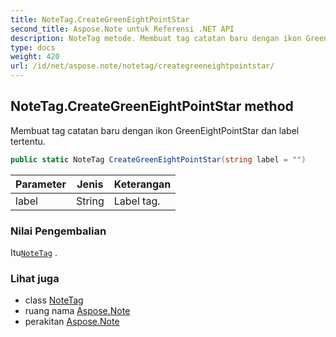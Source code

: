 ```yaml
---
title: NoteTag.CreateGreenEightPointStar
second_title: Aspose.Note untuk Referensi .NET API
description: NoteTag metode. Membuat tag catatan baru dengan ikon GreenEightPointStar dan label tertentu.
type: docs
weight: 420
url: /id/net/aspose.note/notetag/creategreeneightpointstar/
---
```

## NoteTag.CreateGreenEightPointStar method

Membuat tag catatan baru dengan ikon GreenEightPointStar dan label tertentu.

```csharp
public static NoteTag CreateGreenEightPointStar(string label = "")
```

| Parameter | Jenis | Keterangan |
| --- | --- | --- |
| label | String | Label tag. |

### Nilai Pengembalian

Itu[`NoteTag`](../) .

### Lihat juga

* class [NoteTag](../)
* ruang nama [Aspose.Note](../../notetag/)
* perakitan [Aspose.Note](../../../)


